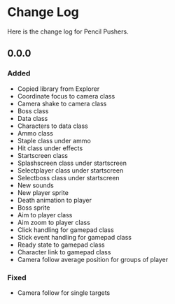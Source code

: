 # Change Log

Here is the change log for Pencil Pushers.

## 0.0.0

### Added
* Copied library from Explorer
* Coordinate focus to camera class
* Camera shake to camera class
* Boss class
* Data class
* Characters to data class
* Ammo class
* Staple class under ammo
* Hit class under effects
* Startscreen class
* Splashscreen class under startscreen
* Selectplayer class under startscreen
* Selectboss class under startscreen
* New sounds
* New player sprite
* Death animation to player
* Boss sprite
* Aim to player class
* Aim zoom to player class
* Click handling for gamepad class
* Stick event handling for gamepad class
* Ready state to gamepad class
* Character link to gamepad class
* Camera follow average position for groups of player

### Fixed
* Camera follow for single targets